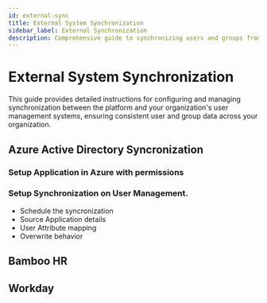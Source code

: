 ```yaml
---
id: external-sync
title: External System Synchronization
sidebar_label: External Synchronization
description: Comprehensive guide to synchronizing users and groups from external systems
---
```


# External System Synchronization

This guide provides detailed instructions for configuring and managing synchronization between the platform and your organization's user management systems, ensuring consistent user and group data across your organization.

## Azure Active Directory Syncronization

### Setup Application in Azure with permissions


### Setup Synchronization on User Management. 

* Schedule the syncronization
* Source Application details
* User Attribute mapping
* Overwrite behavior


## Bamboo HR



## Workday




